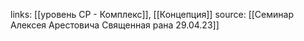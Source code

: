 links: [[уровень СР - Комплекс]], [[Концепция]]
source: [[Семинар Алексея Арестовича Священная рана 29.04.23]]